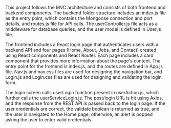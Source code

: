 This project follows the MVC architecture and consists of both frontend and backend components. The backend folder structure includes an index.js file as the entry point, which contains the Mongoose connection and port details, and routes.js file for API calls. The userController.js file acts as a middleware for database queries, and the user model is defined in User.js file.

The frontend includes a React login page that authenticates users with a backend API and four pages (Home, About, Jobs, and Contact) created using React components and React Router. Each page includes a card component that provides more information about the page's content. The entry point for the frontend is index.js, and the routes are defined in App.js file. Nav.js and nav.css files are used for designing the navigation bar, and Login.js and Login.css files are used for designing and validating the login form.

The login screen calls userLogin function present in userAction.js, which further calls the userServiceLogin.js. The post/login URL is hit using Axios, and the response from the REST API is passed back to the login page. If the user credentials are correct, the validate boolean is returned as true, and the user is navigated to the Home page; otherwise, an alert is popped asking the user to enter valid credentials.